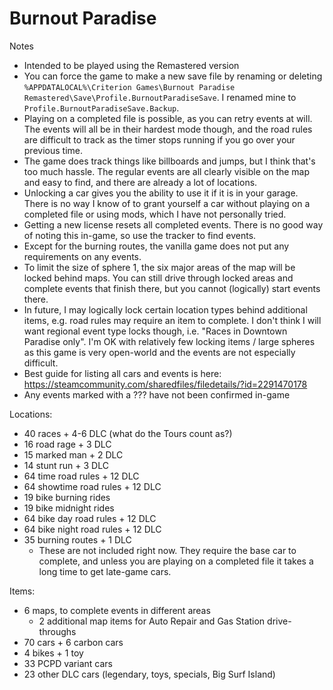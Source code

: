 # Burnout Paradise

Notes
- Intended to be played using the Remastered version
- You can force the game to make a new save file by renaming or deleting `%APPDATALOCAL%\Criterion Games\Burnout Paradise Remastered\Save\Profile.BurnoutParadiseSave`. I renamed mine to `Profile.BurnoutParadiseSave.Backup`.
- Playing on a completed file is possible, as you can retry events at will. The events will all be in their hardest mode though, and the road rules are difficult to track as the timer stops running if you go over your previous time.
- The game does track things like billboards and jumps, but I think that's too much hassle. The regular events are all clearly visible on the map and easy to find, and there are already a lot of locations.
- Unlocking a car gives you the ability to use it if it is in your garage. There is no way I know of to grant yourself a car without playing on a completed file or using mods, which I have not personally tried.
- Getting a new license resets all completed events. There is no good way of noting this in-game, so use the tracker to find events.
- Except for the burning routes, the vanilla game does not put any requirements on any events.
- To limit the size of sphere 1, the six major areas of the map will be locked behind maps. You can still drive through locked areas and complete events that finish there, but you cannot (logically) start events there.
- In future, I may logically lock certain location types behind additional items, e.g. road rules may require an item to complete. I don't think I will want regional event type locks though, i.e. "Races in Downtown Paradise only". I'm OK with relatively few locking items / large spheres as this game is very open-world and the events are not especially difficult.
- Best guide for listing all cars and events is here: https://steamcommunity.com/sharedfiles/filedetails/?id=2291470178
- Any events marked with a ??? have not been confirmed in-game

Locations:
- 40 races + 4-6 DLC (what do the Tours count as?)
- 16 road rage + 3 DLC
- 15 marked man + 2 DLC
- 14 stunt run + 3 DLC
- 64 time road rules + 12 DLC
- 64 showtime road rules + 12 DLC
- 19 bike burning rides
- 19 bike midnight rides
- 64 bike day road rules + 12 DLC
- 64 bike night road rules + 12 DLC
- 35 burning routes + 1 DLC
    - These are not included right now. They require the base car to complete, and unless you are playing on a completed file it takes a long time to get late-game cars.

Items:
- 6 maps, to complete events in different areas
    - 2 additional map items for Auto Repair and Gas Station drive-throughs
- 70 cars + 6 carbon cars
- 4 bikes + 1 toy
- 33 PCPD variant cars
- 23 other DLC cars (legendary, toys, specials, Big Surf Island)
